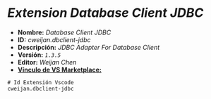 <!-- Autor: Daniel Benjamin Perez Morales -->
<!-- GitHub: https://github.com/DanielBenjaminPerezMoralesDev13 -->
<!-- GitLab: https://gitlab.com/DanielBenjaminPerezMoralesDev13 -->
<!-- Correo electrónico: danielperezdev@proton.me -->

# ***Extension Database Client JDBC***

- **Nombre:** *Database Client JDBC*
- **ID:** *cweijan.dbclient-jdbc*
- **Descripción:** *JDBC Adapter For Database Client*
- **Versión:** *`1.3.5`*
- **Editor:** *Weijan Chen*
- **[Vínculo de VS Marketplace:](https://marketplace.visualstudio.com/items?itemName=cweijan.dbclient-jdbc "https://marketplace.visualstudio.com/items?itemName=cweijan.dbclient-jdbc")**

```plaintext
# Id Extensión Vscode
cweijan.dbclient-jdbc
```
